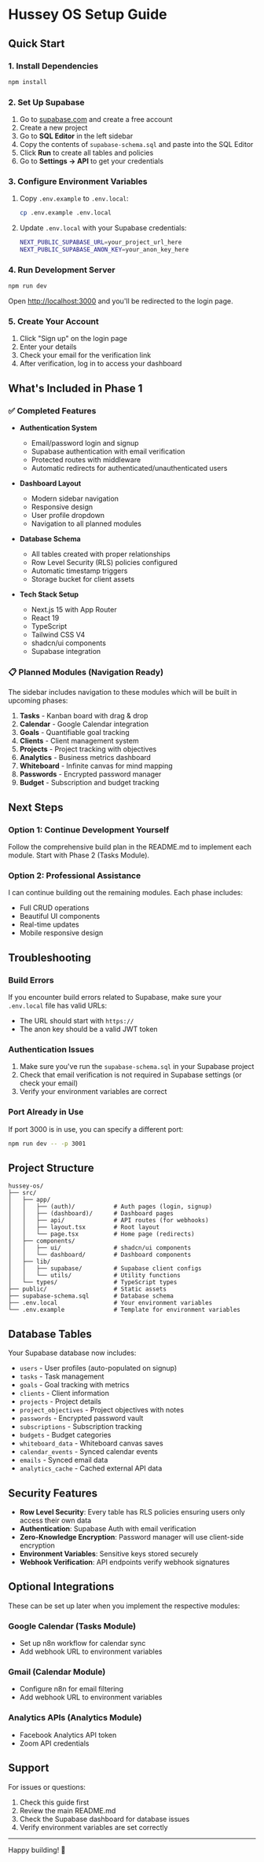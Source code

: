 # Hussey OS Setup Guide

## Quick Start

### 1. Install Dependencies

```bash
npm install
```

### 2. Set Up Supabase

1. Go to [supabase.com](https://supabase.com) and create a free account
2. Create a new project
3. Go to **SQL Editor** in the left sidebar
4. Copy the contents of `supabase-schema.sql` and paste into the SQL Editor
5. Click **Run** to create all tables and policies
6. Go to **Settings → API** to get your credentials

### 3. Configure Environment Variables

1. Copy `.env.example` to `.env.local`:
   ```bash
   cp .env.example .env.local
   ```

2. Update `.env.local` with your Supabase credentials:
   ```bash
   NEXT_PUBLIC_SUPABASE_URL=your_project_url_here
   NEXT_PUBLIC_SUPABASE_ANON_KEY=your_anon_key_here
   ```

### 4. Run Development Server

```bash
npm run dev
```

Open [http://localhost:3000](http://localhost:3000) and you'll be redirected to the login page.

### 5. Create Your Account

1. Click "Sign up" on the login page
2. Enter your details
3. Check your email for the verification link
4. After verification, log in to access your dashboard

## What's Included in Phase 1

### ✅ Completed Features

- **Authentication System**
  - Email/password login and signup
  - Supabase authentication with email verification
  - Protected routes with middleware
  - Automatic redirects for authenticated/unauthenticated users

- **Dashboard Layout**
  - Modern sidebar navigation
  - Responsive design
  - User profile dropdown
  - Navigation to all planned modules

- **Database Schema**
  - All tables created with proper relationships
  - Row Level Security (RLS) policies configured
  - Automatic timestamp triggers
  - Storage bucket for client assets

- **Tech Stack Setup**
  - Next.js 15 with App Router
  - React 19
  - TypeScript
  - Tailwind CSS V4
  - shadcn/ui components
  - Supabase integration

### 📋 Planned Modules (Navigation Ready)

The sidebar includes navigation to these modules which will be built in upcoming phases:

1. **Tasks** - Kanban board with drag & drop
2. **Calendar** - Google Calendar integration
3. **Goals** - Quantifiable goal tracking
4. **Clients** - Client management system
5. **Projects** - Project tracking with objectives
6. **Analytics** - Business metrics dashboard
7. **Whiteboard** - Infinite canvas for mind mapping
8. **Passwords** - Encrypted password manager
9. **Budget** - Subscription and budget tracking

## Next Steps

### Option 1: Continue Development Yourself

Follow the comprehensive build plan in the README.md to implement each module. Start with Phase 2 (Tasks Module).

### Option 2: Professional Assistance

I can continue building out the remaining modules. Each phase includes:
- Full CRUD operations
- Beautiful UI components
- Real-time updates
- Mobile responsive design

## Troubleshooting

### Build Errors

If you encounter build errors related to Supabase, make sure your `.env.local` file has valid URLs:
- The URL should start with `https://`
- The anon key should be a valid JWT token

### Authentication Issues

1. Make sure you've run the `supabase-schema.sql` in your Supabase project
2. Check that email verification is not required in Supabase settings (or check your email)
3. Verify your environment variables are correct

### Port Already in Use

If port 3000 is in use, you can specify a different port:
```bash
npm run dev -- -p 3001
```

## Project Structure

```
hussey-os/
├── src/
│   ├── app/
│   │   ├── (auth)/           # Auth pages (login, signup)
│   │   ├── (dashboard)/      # Dashboard pages
│   │   ├── api/              # API routes (for webhooks)
│   │   ├── layout.tsx        # Root layout
│   │   └── page.tsx          # Home page (redirects)
│   ├── components/
│   │   ├── ui/               # shadcn/ui components
│   │   └── dashboard/        # Dashboard components
│   ├── lib/
│   │   ├── supabase/         # Supabase client configs
│   │   └── utils/            # Utility functions
│   └── types/                # TypeScript types
├── public/                   # Static assets
├── supabase-schema.sql       # Database schema
├── .env.local                # Your environment variables
└── .env.example              # Template for environment variables
```

## Database Tables

Your Supabase database now includes:

- `users` - User profiles (auto-populated on signup)
- `tasks` - Task management
- `goals` - Goal tracking with metrics
- `clients` - Client information
- `projects` - Project details
- `project_objectives` - Project objectives with notes
- `passwords` - Encrypted password vault
- `subscriptions` - Subscription tracking
- `budgets` - Budget categories
- `whiteboard_data` - Whiteboard canvas saves
- `calendar_events` - Synced calendar events
- `emails` - Synced email data
- `analytics_cache` - Cached external API data

## Security Features

- **Row Level Security**: Every table has RLS policies ensuring users only access their own data
- **Authentication**: Supabase Auth with email verification
- **Zero-Knowledge Encryption**: Password manager will use client-side encryption
- **Environment Variables**: Sensitive keys stored securely
- **Webhook Verification**: API endpoints verify webhook signatures

## Optional Integrations

These can be set up later when you implement the respective modules:

### Google Calendar (Tasks Module)
- Set up n8n workflow for calendar sync
- Add webhook URL to environment variables

### Gmail (Calendar Module)
- Configure n8n for email filtering
- Add webhook URL to environment variables

### Analytics APIs (Analytics Module)
- Facebook Analytics API token
- Zoom API credentials

## Support

For issues or questions:
1. Check this guide first
2. Review the main README.md
3. Check the Supabase dashboard for database issues
4. Verify environment variables are set correctly

---

Happy building! 🚀
